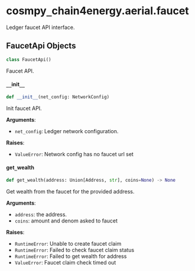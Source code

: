 <a id="cosmpy_chain4energy.aerial.faucet"></a>

# cosmpy`_`chain4energy.aerial.faucet

Ledger faucet API interface.

<a id="cosmpy_chain4energy.aerial.faucet.FaucetApi"></a>

## FaucetApi Objects

```python
class FaucetApi()
```

Faucet API.

<a id="cosmpy_chain4energy.aerial.faucet.FaucetApi.__init__"></a>

#### `__`init`__`

```python
def __init__(net_config: NetworkConfig)
```

Init faucet API.

**Arguments**:

- `net_config`: Ledger network configuration.

**Raises**:

- `ValueError`: Network config has no faucet url set

<a id="cosmpy_chain4energy.aerial.faucet.FaucetApi.get_wealth"></a>

#### get`_`wealth

```python
def get_wealth(address: Union[Address, str], coins=None) -> None
```

Get wealth from the faucet for the provided address.

**Arguments**:

- `address`: the address.
- `coins`: amount and denom asked to faucet

**Raises**:

- `RuntimeError`: Unable to create faucet claim
- `RuntimeError`: Failed to check faucet claim status
- `RuntimeError`: Failed to get wealth for address
- `ValueError`: Faucet claim check timed out

